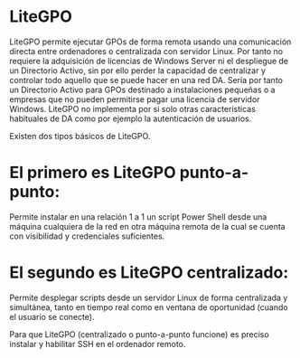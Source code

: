 # LiteGPO
LiteGPO permite ejecutar GPOs de forma remota usando una comunicación directa entre ordenadores o centralizada con servidor Linux. Por tanto no requiere la adquisición de licencias de Windows Server ni el despliegue de un Directorio Activo, sin por ello perder la capacidad de centralizar y controlar todo aquello que se puede hacer en una red DA. Sería por tanto un Directorio Activo para GPOs destinado a instalaciones pequeñas o a empresas que no pueden permitirse pagar una licencia de servidor Windows. LiteGPO no implementa por si solo otras características habituales de DA como por ejemplo la autenticación de usuarios.

Existen dos tipos básicos de LiteGPO. 

# El primero es LiteGPO punto-a-punto:

Permite instalar en una relación 1 a 1 un script Power Shell desde una máquina cualquiera de la red en otra máquina remota de la cual se cuenta con visibilidad y credenciales suficientes.

# El segundo es LiteGPO centralizado:

Permite desplegar scripts desde un servidor Linux de forma centralizada y simultánea, tanto en tiempo real como en ventana de oportunidad (cuando el usuario se conecte).

Para que LiteGPO (centralizado o punto-a-punto funcione) es preciso instalar y habilitar SSH en el ordenador remoto.
